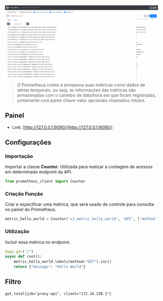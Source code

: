 ![Prometheus](image_prometheus.png)

> O Prometheus coleta e armazena suas métricas como dados de séries temporais, ou seja, as
informações das métricas são armazenadas com o carimbo de data/hora em que foram registradas,
juntamente com pares chave-valor opcionais chamados rótulos.

## Painel

- Link: [http://127.0.0.1:9090/](http://127.0.0.1:9090/)

## Configurações

### Importação

Importar a classe **Counter**. Utilizada para realizar a contagem de acessos em
determinado endpoint da API.

```python
from prometheus_client import Counter
```

### Criação Função

Criar e especificar uma métrica, que será usado de controle para consulta no painel do Prometheus.

```python
metric_hello_world = Counter('v1_metric_hello_world', 'API', ['method'])
```

### Utilização

Incluir essa métrica no endpoint.

```python
@app.get("/")
async def root():
    metric_hello_world.labels(method="GET").inc()
    return {"message": "Hello World"}
```

## Filtro

```
get_total{job="proxy-api", client="172.16.238.1"}
```
